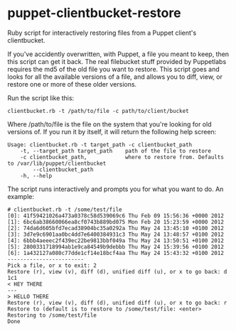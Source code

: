 puppet-clientbucket-restore
===========================

Ruby script for interactively restoring files from a Puppet client's clientbucket.

If you've accidently overwritten, with Puppet, a file you meant to keep, then this script can get it back.
The real filebucket stuff provided by Puppetlabs requires the md5 of the old file you want to restore. This
script goes and looks for all the available versions of a file, and allows you to diff, view, or restore one
or more of these older versions.

Run the script like this:

    clientbucket.rb -t /path/to/file -c path/to/client/bucket

Where /path/to/file is the file on the system that you're looking for old versions of. If you run it by itself, it will return the following help screen:

    Usage: clientbucket.rb -t target_path -c clientbucket_path
        -t, --target_path target_path    path of the file to restore
        -c clientbucket_path,            where to restore from. Defaults to /var/lib/puppet/clientbucket
            --clientbucket_path
        -h, --help  

The script runs interactively and prompts you for what you want to do. An example:

    # clientbucket.rb -t /some/test/file
    [0]: 41f59421026a473a0378c58d539069c6 Thu Feb 09 15:56:36 +0000 2012
    [1]: 6bc6ab38660066ea8cf0743b889bd075 Mon Feb 20 15:23:59 +0000 2012
    [2]: 74da6d605bfd7ecad38904bc35a0292a Thu May 24 13:45:10 +0100 2012
    [3]: 3d7e9c6901aa0bc4dd7e6400384931c3 Thu May 24 13:48:57 +0100 2012
    [4]: 6bbb4aeeec2f439ec22be9813bbf049a Thu May 24 13:50:51 +0100 2012
    [5]: 2800331718994ab1e9ca84549b9debbb Thu May 24 15:39:56 +0100 2012
    [6]: 1a432127a080c77dde1cf14e18bcf4aa Thu May 24 15:43:32 +0100 2012
    ------------------------
    Pick a file, or x to exit: 2
    Restore (r), view (v), diff (d), unified diff (u), or x to go back: d
    1c1
    < HEY THERE
    ---
    > HELLO THERE
    Restore (r), view (v), diff (d), unified diff (u), or x to go back: r
    Restore to (default is to restore to /some/test/file: <enter>
    Restoring to /some/test/file
    Done
  
